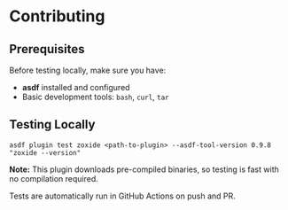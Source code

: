 # Contributing

## Prerequisites

Before testing locally, make sure you have:

- **asdf** installed and configured
- Basic development tools: `bash`, `curl`, `tar`

## Testing Locally

```shell
asdf plugin test zoxide <path-to-plugin> --asdf-tool-version 0.9.8 "zoxide --version"
```

**Note:** This plugin downloads pre-compiled binaries, so testing is fast with no compilation required.

Tests are automatically run in GitHub Actions on push and PR.
